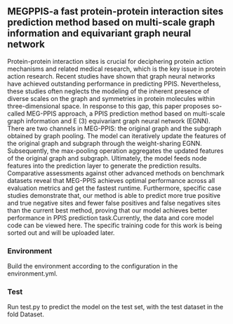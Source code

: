 ## MEGPPIS-a fast protein-protein interaction sites prediction method based on multi-scale graph information and equivariant graph neural network

Protein-protein interaction sites is crucial for deciphering protein action mechanisms and related medical research, which is the key issue in protein action research. Recent studies have shown that graph neural networks have achieved outstanding performance in predicting PPIS. Nevertheless, these studies often neglects the modeling of the inherent presence of diverse scales on the graph and symmetries  in protein molecules within three-dimensional space. In response to this gap, this paper proposes so-called MEG-PPIS approach, a PPIS prediction method based on multi-scale graph information and E (3) equivariant graph neural network (EGNN). There are two channels in MEG-PPIS: the original graph and the subgraph obtained by graph pooling. The model can iteratively update the features of the original graph and subgraph through the weight-sharing EGNN. Subsequently, the max-pooling operation aggregates the updated features of the original graph and subgraph. Ultimately, the model feeds node features into the prediction layer to generate the prediction results. Comparative assessments against other advanced methods on benchmark datasets reveal that MEG-PPIS achieves optimal performance across all evaluation metrics and get the fastest runtime. Furthermore, specific case studies demonstrate that, our method is able to predict more true positive and true negative sites and fewer false positives and false negatives sites than the current best method, proving that our model achieves better performance in PPIS prediction task.Currently, the data and core model code can be viewed here. The specific training code for this work is being sorted out and will be uploaded later.
### Environment
Build the environment according to the configuration in the environment.yml.
### Test
Run test.py to predict the model on the test set, with the test dataset in the fold Dataset.

